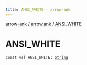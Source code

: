 ```yaml
---
title: ANSI_WHITE - arrow-ank
---
```


[arrow-ank](../index.html) / [arrow.ank](index.html) / [ANSI_WHITE](./-a-n-s-i_-w-h-i-t-e.html)

# ANSI_WHITE

`const val ANSI_WHITE: `[`String`](https://kotlinlang.org/api/latest/jvm/stdlib/kotlin/-string/index.html)